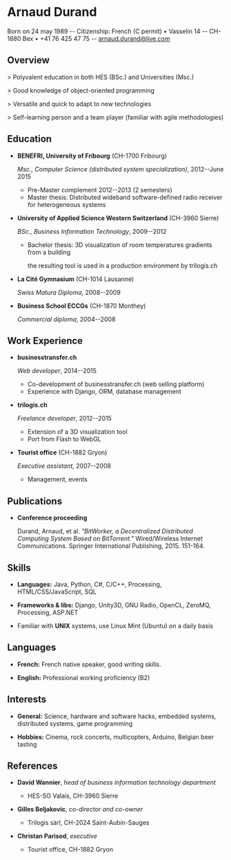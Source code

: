 Arnaud Durand
=============

Born on 24 may 1989 -- Citizenship: French (C permit) • Vasselin 14 -- CH-1880 Bex • +41 76 425 47 75 -- [arnaud.durand@live.com](mailto:arnaud.durand@live.com)

Overview
--------

\> Polyvalent education in both HES (BSc.) and Universities (Msc.)

\> Good knowledge of object-oriented programming

\> Versatile and quick to adapt to new technologies

\> Self-learning person and a team player (familiar with agile methodologies)


Education
---------

*   **BENEFRI, University of Fribourg** (CH-1700 Fribourg)

    *Msc., Computer Science (distributed system specialization)*, 2012--June 2015

    -   Pre-Master complement 2012--2013 (2 semesters)
    -   Master thesis: Distributed wideband software-defined radio receiver for heterogeneous systems

*   **University of Applied Science Western Switzerland** (CH-3960 Sierre)

    *BSc., Business Information Technology*, 2009--2012

    -   Bachelor thesis: 3D visualization of room temperatures gradients from a building

        the resulting tool is used in a production environment by trilogis.ch

*   **La Cité Gymnasium** (CH-1014 Lausanne)

    *Swiss Matura Diploma*, 2008--2009

*   **Business School ECCGs** (CH-1870 Monthey)

    *Commercial diploma*, 2004--2008


Work Experience
----------

*   **businesstransfer.ch**

    *Web developer*, 2014--2015

    -   Co-development of businesstransfer.ch (web selling platform)
    -   Experience with Django, ORM, database management

*   **trilogis.ch**

    *Freelance developer*, 2012--2015

    -   Extension of a 3D visualization tool
    -   Port from Flash to WebGL

*   **Tourist office** (CH-1882 Gryon)

    *Executive assistant*, 2007--2008

    -   Management, events


Publications
------------

*   **Conference proceeding**

    Durand, Arnaud, et al. *"BitWorker, a Decentralized Distributed Computing System Based on BitTorrent."* Wired/Wireless Internet Communications. Springer International Publishing, 2015. 151-164.


Skills
------

*   **Languages:** Java, Python, C#, C/C++, Processing, HTML/CSS/JavaScript, SQL

*   **Frameworks & libs:** Django, Unity3D, GNU Radio, OpenCL, ZeroMQ, Processing, ASP.NET

*   Familiar with **UNIX** systems, use Linux Mint (Ubuntu) on a daily basis


Languages
---------

*   **French:** French native speaker, good writing skills.

*   **English:** 	Professional working proficiency (B2)


Interests
---------

*   **General:** Science, hardware and software hacks, embedded systems, distributed systems, game programming

*   **Hobbies:** Cinema, rock concerts, multicopters, Arduino, Belgian beer tasting


References
----------

*   **David Wannier**, *head of business information technology department*

    -   HES-SO Valais, CH-3960 Sierre

*   **Gilles Beljakovic**, *co-director and co-owner*

    -   Trilogis sàrl, CH-2024 Saint-Aubin-Sauges

*   **Christan Parisod**, *executive*

    -   Tourist office, CH-1882 Gryon
